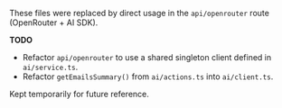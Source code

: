 These files were replaced by direct usage in the `api/openrouter` route (OpenRouter + AI SDK).

**TODO**
- Refactor `api/openrouter` to use a shared singleton client defined in `ai/service.ts`.
- Refactor `getEmailsSummary()` from `ai/actions.ts` into `ai/client.ts`.

Kept temporarily for future reference.